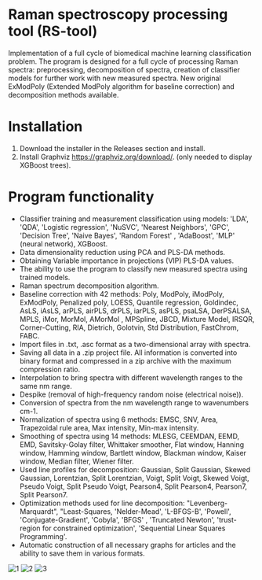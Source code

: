 # Raman spectroscopy processing tool (RS-tool)
Implementation of a full cycle of biomedical machine learning classification problem.
The program is designed for a full cycle of processing Raman spectra: preprocessing, decomposition of spectra, creation of classifier models for further work with new measured spectra.
New original ExModPoly (Extended ModPoly algorithm for baseline correction) and decomposition methods available.

# Installation
1. Download the installer in the Releases section and install.
2. Install Graphviz https://graphviz.org/download/. (only needed to display XGBoost trees).

# Program functionality
- Classifier training and measurement classification using models: 'LDA', 'QDA', 'Logistic regression', 'NuSVC', 'Nearest Neighbors', 'GPC', 'Decision Tree', 'Naive Bayes', 'Random Forest' , 'AdaBoost', 'MLP' (neural network), XGBoost.
- Data dimensionality reduction using PCA and PLS-DA methods.
- Obtaining Variable importance in projections (VIP) PLS-DA values.
- The ability to use the program to classify new measured spectra using trained models.
- Raman spectrum decomposition algorithm.
- Baseline correction with 42 methods: Poly, ModPoly, iModPoly, ExModPoly, Penalized poly, LOESS, Quantile regression, Goldindec, AsLS, iAsLS, arPLS, airPLS, drPLS, iarPLS, asPLS, psaLSA, DerPSALSA, MPLS, iMor, MorMol, AMorMol , MPSpline, JBCD, Mixture Model, IRSQR, Corner-Cutting, RIA, Dietrich, Golotvin, Std Distribution, FastChrom, FABC.
- Import files in .txt, .asc format as a two-dimensional array with spectra.
- Saving all data in a .zip project file. All information is converted into binary format and compressed in a zip archive with the maximum compression ratio.
- Interpolation to bring spectra with different wavelength ranges to the same nm range.
- Despike (removal of high-frequency random noise (electrical noise)).
- Conversion of spectra from the nm wavelength range to wavenumbers cm-1.
- Normalization of spectra using 6 methods: EMSC, SNV, Area, Trapezoidal rule area, Max intensity, Min-max intensity.
- Smoothing of spectra using 14 methods: MLESG, CEEMDAN, EEMD, EMD, Savitsky-Golay filter, Whittaker smoother, Flat window, Hanning window, Hamming window, Bartlett window, Blackman window, Kaiser window, Median filter, Wiener filter.
- Used line profiles for decomposition: Gaussian, Split Gaussian, Skewed Gaussian, Lorentzian, Split Lorentzian, Voigt, Split Voigt, Skewed Voigt, Pseudo Voigt, Split Pseudo Voigt, Pearson4, Split Pearson4, Pearson7, Split Pearson7.
- Optimization methods used for line decomposition: "Levenberg-Marquardt", "Least-Squares, 'Nelder-Mead', 'L-BFGS-B', 'Powell', 'Conjugate-Gradient', 'Cobyla', 'BFGS' , 'Truncated Newton', 'trust-region for constrained optimization', 'Sequential Linear Squares Programming'.
- Automatic construction of all necessary graphs for articles and the ability to save them in various formats.

![1](https://github.com/DarkMatro/RS-tool/assets/113565324/d449b6f3-fd60-4a62-afe1-941ec252d231)
![2](https://github.com/DarkMatro/RS-tool/assets/113565324/f72cea02-f66f-41ba-aad6-ea1889b2deda)
![3](https://github.com/DarkMatro/RS-tool/assets/113565324/52eb9c92-b2da-41cb-9c7d-acec6c8a246c)




